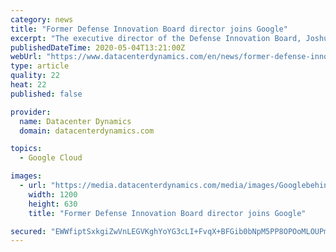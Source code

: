 ```yaml
---
category: news
title: "Former Defense Innovation Board director joins Google"
excerpt: "The executive director of the Defense Innovation Board, Joshua Marcuse, will join Google. The DIB advises senior Department of Defense officials about technological advances, including Big Data and cloud computing,"
publishedDateTime: 2020-05-04T13:21:00Z
webUrl: "https://www.datacenterdynamics.com/en/news/former-defense-innovation-board-director-joins-google/"
type: article
quality: 22
heat: 22
published: false

provider:
  name: Datacenter Dynamics
  domain: datacenterdynamics.com

topics:
  - Google Cloud

images:
  - url: "https://media.datacenterdynamics.com/media/images/Googlebehindcloseddoorslighter.2e16d0ba.fill-1200x630.jpg"
    width: 1200
    height: 630
    title: "Former Defense Innovation Board director joins Google"

secured: "EWWfiptSxkgiZwVnLEGVKghYoYG3cLI+FvqX+BFGib0bNpM5PP8OPOoMLOUPmuit7LntXhMjyite9EGxpXOJsT1faJAFf6q369t7dWyhBhSHgKb2dYzlBpT40eYrco0aoATK3y0AYwb7fE0unQZtNLqd1reKg6hsCMbm/uczC4x4nH8Mwj7Kzi472inKDYP1s2NuJGYClqmXPFfz/MW93+jYmV3jeu5sWmJjga5Y0ePAH2eGKWwdMcRddkn9VD23sjeZakU4/jdlgxXq5lcBGSJcX+eS6fgwdwvtumCtYsm876ceBuH24MZxvdOsLe/R2IjCk4rzNpFeLWOLMmRnxSz/8PmgyNZ7irMKyGWYkB+tA18FNPkcNl2Cewmm0RjZWCeP0CfUQSz+SvpDtTm5uqdNf87V5Omjlr6ZwH/WvKdiYjfReEJQ5lL58Y4Es3F4uFNBUsF6E6dJuoB4sQFVjAsrCaEBHBkpWcNaBb/3QqE=;1cSJifKyQLH2U++rZapbLA=="
---
```


